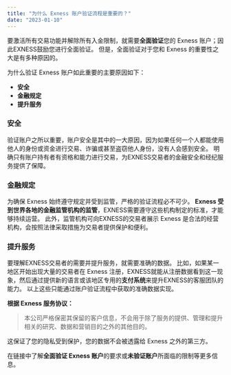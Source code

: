 ```yaml
---
title: "为什么 Exness 账户验证流程是重要的？"
date: "2023-01-10"
---
```


要激活所有交易功能并解除所有入金限制，就需要**全面验证**您的 Exness 账户；因此EXNESS鼓励您进行全面验证。 但是，全面验证对于您和 Exness 的重要性之大是有多种原因的。

为什么验证 Exness 账户如此重要的主要原因如下：

- **安全**
- **金融规定**
- **提升服务**

### 安全

验证账户之所以重要，账户安全是其中的一大原因，因为如果任何一个人都能使用他人的身份或资金进行交易、诈骗或甚至盗窃他人身份，没有人会感到安全。 明确只有账户持有者有资格和能力进行交易，为EXNESS交易者的金融安全和经纪服务提供了保障。

### 金融规定

为确保 Exness 始终遵守规定并受到监管，严格的验证流程必不可少。 **Exness 受到世界各地的金融监管机构的监管**，EXNESS需要遵守这些机构制定的标准，才能够持续运营。 此外，监管机构可向EXNESS的交易者展示 Exness 是合法的经营机构，会按照法律采取措施为交易者提供保护和便利。

### 提升服务

要理解EXNESS交易者的需要并提升服务，就需要准确的数据。 比如，如果某一地区开始出现大量的交易者在 Exness 注册，EXNESS就能从注册数据看到这一现象，然后通过提供新的语言或该地区专用的**支付系统**来提升EXNESS的客服团队的能力。 以上这些只能通过账户验证流程中获取的准确数据实现。

**根据 Exness 服务协议：**

> 本公司严格保密其保留的客户信息，不会用于除了服务的提供、管理和提升相关的研究、数据和营销目的之外的其他目的。

这保证了您的隐私受到保护，您的数据不会被透露给 Exness 之外的第三方。

在链接中了解**全面验证 Exness 账户**的要求或**未验证账户**所面临的限制等更多信息。
